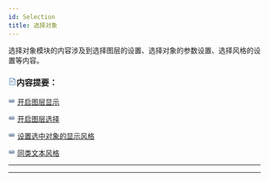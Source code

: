 ```yaml
---
id: Selection
title: 选择对象  
---  
```

 选择对象模块的内容涉及到选择图层的设置、选择对象的参数设置、选择风格的设置等内容。



 ### ![](../../../img/read.gif)内容提要：



 ![](../../../img/smalltitle.png) [开启图层显示](DTv2_Visible.htm)



 ![](../../../img/smalltitle.png) [开启图层选择](DTv2_Selectable.htm)



 ![](../../../img/smalltitle.png) [设置选中对象的显示风格](DTv2_SelectStyle.htm)



 ![](../../../img/smalltitle.png) [同类文本风格](SameTypeTextStyle.htm)



 * * *



 [](http://www.supermap.com)  
  
 ---

